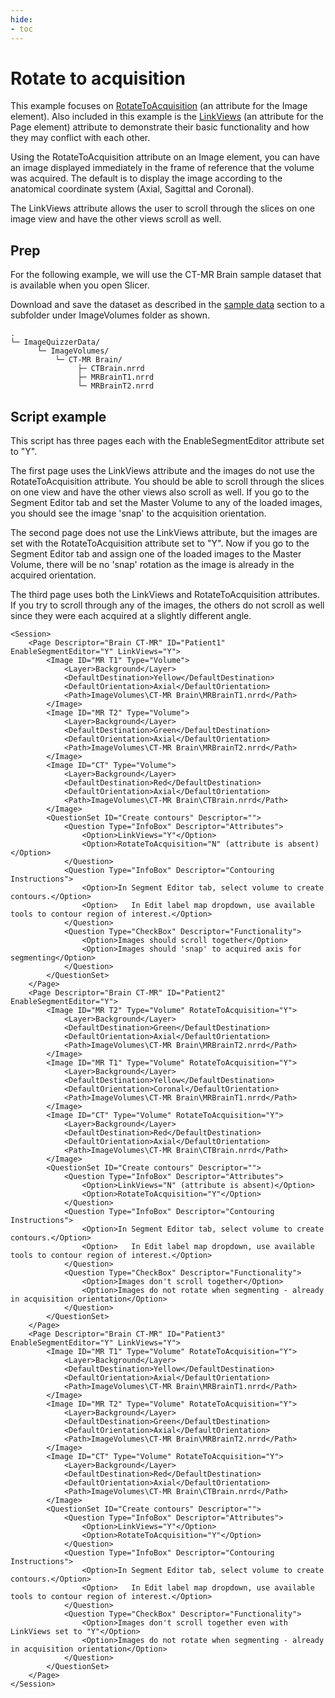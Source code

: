 ```yaml
---
hide:
- toc
---
```

<!-- let javascript handle toc on left sidebar -->
# Rotate to acquisition

This example focuses on [RotateToAcquisition](../elements_attributes/image/rotate_to_acquisition.md) (an attribute for the Image element).
Also included in this example is the [LinkViews](../elements_attributes/page/link_views.md) (an attribute for the Page element)
attribute to demonstrate their basic functionality and how they may conflict with each other.

Using the RotateToAcquisition attribute on an Image element, you can have an image
displayed immediately in the frame of reference that the volume was acquired. The default
is to display the image according to the anatomical coordinate system (Axial, Sagittal and Coronal).

The LinkViews attribute allows the user to scroll through the slices on one image view and 
have the other views scroll as well.

## Prep

For the following example, we will use the CT-MR Brain sample dataset that is available when you open Slicer.	

Download and save the dataset as described in the [sample data](sample_data.md#slicer-sample-datasets) section
to a subfolder under ImageVolumes folder as shown.

```
.
└─ ImageQuizzerData/
      └─ ImageVolumes/
          └─ CT-MR Brain/
               ├─ CTBrain.nrrd
               ├─ MRBrainT1.nrrd
               └─ MRBrainT2.nrrd
```

## Script example

This script has three pages each with the EnableSegmentEditor attribute set to "Y".

The first page uses the LinkViews attribute and the images do not
use the RotateToAcquisition attribute. You should be able to scroll through the slices on one view and
have the other views also scroll as well. If you go to the Segment Editor tab and set the Master Volume 
to any of the loaded images, you should see the image 'snap' to the acquisition orientation.

The second page does not use the LinkViews attribute, but the images are set with the RotateToAcquisition attribute set to "Y".
Now if you go to the Segment Editor tab and assign one of the loaded images to the Master Volume, there will
be no 'snap' rotation as the image is already in the acquired orientation.

The third page uses both the LinkViews and RotateToAcquisition attributes. If you try to scroll
through any of the images, the others do not scroll as well since they were each acquired at a slightly 
different angle.





```
<Session>
	<Page Descriptor="Brain CT-MR" ID="Patient1" EnableSegmentEditor="Y" LinkViews="Y">
		<Image ID="MR T1" Type="Volume">
			<Layer>Background</Layer>
			<DefaultDestination>Yellow</DefaultDestination>
			<DefaultOrientation>Axial</DefaultOrientation>
			<Path>ImageVolumes\CT-MR Brain\MRBrainT1.nrrd</Path>
		</Image>
		<Image ID="MR T2" Type="Volume">
			<Layer>Background</Layer>
			<DefaultDestination>Green</DefaultDestination>
			<DefaultOrientation>Axial</DefaultOrientation>
			<Path>ImageVolumes\CT-MR Brain\MRBrainT2.nrrd</Path>
		</Image>
		<Image ID="CT" Type="Volume">
			<Layer>Background</Layer>
			<DefaultDestination>Red</DefaultDestination>
			<DefaultOrientation>Axial</DefaultOrientation>
			<Path>ImageVolumes\CT-MR Brain\CTBrain.nrrd</Path>
		</Image>
		<QuestionSet ID="Create contours" Descriptor="">
			<Question Type="InfoBox" Descriptor="Attributes">
				<Option>LinkViews="Y"</Option>
				<Option>RotateToAcquisition="N" (attribute is absent)</Option>
			</Question>
			<Question Type="InfoBox" Descriptor="Contouring Instructions">
				<Option>In Segment Editor tab, select volume to create contours.</Option>
				<Option>   In Edit label map dropdown, use available tools to contour region of interest.</Option>
			</Question>
			<Question Type="CheckBox" Descriptor="Functionality">
				<Option>Images should scroll together</Option>
				<Option>Images should 'snap' to acquired axis for segmenting</Option>
			</Question>
		</QuestionSet>
	</Page>
	<Page Descriptor="Brain CT-MR" ID="Patient2" EnableSegmentEditor="Y">
		<Image ID="MR T2" Type="Volume" RotateToAcquisition="Y">
			<Layer>Background</Layer>
			<DefaultDestination>Green</DefaultDestination>
			<DefaultOrientation>Axial</DefaultOrientation>
			<Path>ImageVolumes\CT-MR Brain\MRBrainT2.nrrd</Path>
		</Image>
		<Image ID="MR T1" Type="Volume" RotateToAcquisition="Y">
			<Layer>Background</Layer>
			<DefaultDestination>Yellow</DefaultDestination>
			<DefaultOrientation>Coronal</DefaultOrientation>
			<Path>ImageVolumes\CT-MR Brain\MRBrainT1.nrrd</Path>
		</Image>
		<Image ID="CT" Type="Volume" RotateToAcquisition="Y">
			<Layer>Background</Layer>
			<DefaultDestination>Red</DefaultDestination>
			<DefaultOrientation>Axial</DefaultOrientation>
			<Path>ImageVolumes\CT-MR Brain\CTBrain.nrrd</Path>
		</Image>
		<QuestionSet ID="Create contours" Descriptor="">
			<Question Type="InfoBox" Descriptor="Attributes">
				<Option>LinkViews="N" (attribute is absent)</Option>
				<Option>RotateToAcquisition="Y"</Option>
			</Question>
			<Question Type="InfoBox" Descriptor="Contouring Instructions">
				<Option>In Segment Editor tab, select volume to create contours.</Option>
				<Option>   In Edit label map dropdown, use available tools to contour region of interest.</Option>
			</Question>
			<Question Type="CheckBox" Descriptor="Functionality">
				<Option>Images don't scroll together</Option>
				<Option>Images do not rotate when segmenting - already in acquisition orientation</Option>
			</Question>
		</QuestionSet>
	</Page>
	<Page Descriptor="Brain CT-MR" ID="Patient3" EnableSegmentEditor="Y" LinkViews="Y">
		<Image ID="MR T1" Type="Volume" RotateToAcquisition="Y">
			<Layer>Background</Layer>
			<DefaultDestination>Yellow</DefaultDestination>
			<DefaultOrientation>Axial</DefaultOrientation>
			<Path>ImageVolumes\CT-MR Brain\MRBrainT1.nrrd</Path>
		</Image>
		<Image ID="MR T2" Type="Volume" RotateToAcquisition="Y">
			<Layer>Background</Layer>
			<DefaultDestination>Green</DefaultDestination>
			<DefaultOrientation>Axial</DefaultOrientation>
			<Path>ImageVolumes\CT-MR Brain\MRBrainT2.nrrd</Path>
		</Image>
		<Image ID="CT" Type="Volume" RotateToAcquisition="Y">
			<Layer>Background</Layer>
			<DefaultDestination>Red</DefaultDestination>
			<DefaultOrientation>Axial</DefaultOrientation>
			<Path>ImageVolumes\CT-MR Brain\CTBrain.nrrd</Path>
		</Image>
		<QuestionSet ID="Create contours" Descriptor="">
			<Question Type="InfoBox" Descriptor="Attributes">
				<Option>LinkViews="Y"</Option>
				<Option>RotateToAcquisition="Y"</Option>
			</Question>
			<Question Type="InfoBox" Descriptor="Contouring Instructions">
				<Option>In Segment Editor tab, select volume to create contours.</Option>
				<Option>   In Edit label map dropdown, use available tools to contour region of interest.</Option>
			</Question>
			<Question Type="CheckBox" Descriptor="Functionality">
				<Option>Images don't scroll together even with LinkViews set to "Y"</Option>
				<Option>Images do not rotate when segmenting - already in acquisition orientation</Option>
			</Question>
		</QuestionSet>
	</Page>
</Session>


```




